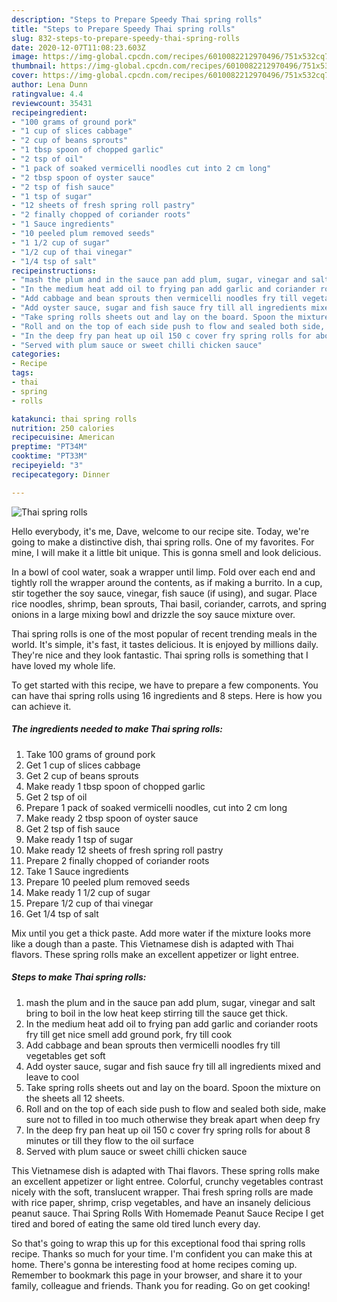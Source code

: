 ```yaml
---
description: "Steps to Prepare Speedy Thai spring rolls"
title: "Steps to Prepare Speedy Thai spring rolls"
slug: 832-steps-to-prepare-speedy-thai-spring-rolls
date: 2020-12-07T11:08:23.603Z
image: https://img-global.cpcdn.com/recipes/6010082212970496/751x532cq70/thai-spring-rolls-recipe-main-photo.jpg
thumbnail: https://img-global.cpcdn.com/recipes/6010082212970496/751x532cq70/thai-spring-rolls-recipe-main-photo.jpg
cover: https://img-global.cpcdn.com/recipes/6010082212970496/751x532cq70/thai-spring-rolls-recipe-main-photo.jpg
author: Lena Dunn
ratingvalue: 4.4
reviewcount: 35431
recipeingredient:
- "100 grams of ground pork"
- "1 cup of slices cabbage"
- "2 cup of beans sprouts"
- "1 tbsp spoon of chopped garlic"
- "2 tsp of oil"
- "1 pack of soaked vermicelli noodles cut into 2 cm long"
- "2 tbsp spoon of oyster sauce"
- "2 tsp of fish sauce"
- "1 tsp of sugar"
- "12 sheets of fresh spring roll pastry"
- "2 finally chopped of coriander roots"
- "1 Sauce ingredients"
- "10 peeled plum removed seeds"
- "1 1/2 cup of sugar"
- "1/2 cup of thai vinegar"
- "1/4 tsp of salt"
recipeinstructions:
- "mash the plum and in the sauce pan add plum, sugar, vinegar and salt bring to boil in the low heat keep stirring till the sauce get thick."
- "In the medium heat add oil to frying pan add garlic and coriander roots fry till get nice smell add ground pork, fry till cook"
- "Add cabbage and bean sprouts then vermicelli noodles fry till vegetables get soft"
- "Add oyster sauce, sugar and fish sauce fry till all ingredients mixed and leave to cool"
- "Take spring rolls sheets out and lay on the board. Spoon the mixture on the sheets all 12 sheets."
- "Roll and on the top of each side push to flow and sealed both side, make sure not to filled in too much otherwise they break apart when deep fry"
- "In the deep fry pan heat up oil 150 c cover fry spring rolls for about 8 minutes or till they flow to the oil surface"
- "Served with plum sauce or sweet chilli chicken sauce"
categories:
- Recipe
tags:
- thai
- spring
- rolls

katakunci: thai spring rolls 
nutrition: 250 calories
recipecuisine: American
preptime: "PT34M"
cooktime: "PT33M"
recipeyield: "3"
recipecategory: Dinner

---
```



![Thai spring rolls](https://img-global.cpcdn.com/recipes/6010082212970496/751x532cq70/thai-spring-rolls-recipe-main-photo.jpg)

Hello everybody, it's me, Dave, welcome to our recipe site. Today, we're going to make a distinctive dish, thai spring rolls. One of my favorites. For mine, I will make it a little bit unique. This is gonna smell and look delicious.

In a bowl of cool water, soak a wrapper until limp. Fold over each end and tightly roll the wrapper around the contents, as if making a burrito. In a cup, stir together the soy sauce, vinegar, fish sauce (if using), and sugar. Place rice noodles, shrimp, bean sprouts, Thai basil, coriander, carrots, and spring onions in a large mixing bowl and drizzle the soy sauce mixture over.

Thai spring rolls is one of the most popular of recent trending meals in the world. It's simple, it's fast, it tastes delicious. It is enjoyed by millions daily. They're nice and they look fantastic. Thai spring rolls is something that I have loved my whole life.


To get started with this recipe, we have to prepare a few components. You can have thai spring rolls using 16 ingredients and 8 steps. Here is how you can achieve it.

<!--inarticleads1-->

##### The ingredients needed to make Thai spring rolls:

1. Take 100 grams of ground pork
1. Get 1 cup of slices cabbage
1. Get 2 cup of beans sprouts
1. Make ready 1 tbsp spoon of chopped garlic
1. Get 2 tsp of oil
1. Prepare 1 pack of soaked vermicelli noodles, cut into 2 cm long
1. Make ready 2 tbsp spoon of oyster sauce
1. Get 2 tsp of fish sauce
1. Make ready 1 tsp of sugar
1. Make ready 12 sheets of fresh spring roll pastry
1. Prepare 2 finally chopped of coriander roots
1. Take 1 Sauce ingredients
1. Prepare 10 peeled plum removed seeds
1. Make ready 1 1/2 cup of sugar
1. Prepare 1/2 cup of thai vinegar
1. Get 1/4 tsp of salt


Mix until you get a thick paste. Add more water if the mixture looks more like a dough than a paste. This Vietnamese dish is adapted with Thai flavors. These spring rolls make an excellent appetizer or light entree. 

<!--inarticleads2-->

##### Steps to make Thai spring rolls:

1. mash the plum and in the sauce pan add plum, sugar, vinegar and salt bring to boil in the low heat keep stirring till the sauce get thick.
1. In the medium heat add oil to frying pan add garlic and coriander roots fry till get nice smell add ground pork, fry till cook
1. Add cabbage and bean sprouts then vermicelli noodles fry till vegetables get soft
1. Add oyster sauce, sugar and fish sauce fry till all ingredients mixed and leave to cool
1. Take spring rolls sheets out and lay on the board. Spoon the mixture on the sheets all 12 sheets.
1. Roll and on the top of each side push to flow and sealed both side, make sure not to filled in too much otherwise they break apart when deep fry
1. In the deep fry pan heat up oil 150 c cover fry spring rolls for about 8 minutes or till they flow to the oil surface
1. Served with plum sauce or sweet chilli chicken sauce


This Vietnamese dish is adapted with Thai flavors. These spring rolls make an excellent appetizer or light entree. Colorful, crunchy vegetables contrast nicely with the soft, translucent wrapper. Thai fresh spring rolls are made with rice paper, shrimp, crisp vegetables, and have an insanely delicious peanut sauce. Thai Spring Rolls With Homemade Peanut Sauce Recipe I get tired and bored of eating the same old tired lunch every day. 

So that's going to wrap this up for this exceptional food thai spring rolls recipe. Thanks so much for your time. I'm confident you can make this at home. There's gonna be interesting food at home recipes coming up. Remember to bookmark this page in your browser, and share it to your family, colleague and friends. Thank you for reading. Go on get cooking!

